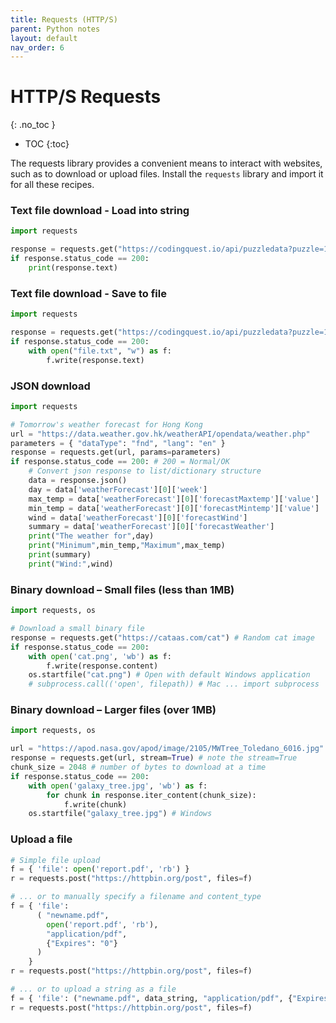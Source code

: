 ```yaml
---
title: Requests (HTTP/S)
parent: Python notes
layout: default
nav_order: 6
---
```


# HTTP/S Requests
{: .no_toc }

- TOC
{:toc} 

The requests library provides a convenient means to interact with websites, such as to download or upload files. Install the `requests` library and import it for all these recipes.

### Text file download - Load into string

```py
import requests

response = requests.get("https://codingquest.io/api/puzzledata?puzzle=1")
if response.status_code == 200:
    print(response.text)
```

### Text file download - Save to file

```py
import requests

response = requests.get("https://codingquest.io/api/puzzledata?puzzle=1")
if response.status_code == 200:
    with open("file.txt", "w") as f:
        f.write(response.text)
```

### JSON download

```py
import requests

# Tomorrow's weather forecast for Hong Kong
url = "https://data.weather.gov.hk/weatherAPI/opendata/weather.php"
parameters = { "dataType": "fnd", "lang": "en" }
response = requests.get(url, params=parameters)
if response.status_code == 200: # 200 = Normal/OK
    # Convert json response to list/dictionary structure
    data = response.json() 
    day = data['weatherForecast'][0]['week']
    max_temp = data['weatherForecast'][0]['forecastMaxtemp']['value']
    min_temp = data['weatherForecast'][0]['forecastMintemp']['value']
    wind = data['weatherForecast'][0]['forecastWind']
    summary = data['weatherForecast'][0]['forecastWeather']
    print("The weather for",day)
    print("Minimum",min_temp,"Maximum",max_temp)
    print(summary)
    print("Wind:",wind)
```

### Binary download – Small files (less than 1MB)

```py
import requests, os

# Download a small binary file
response = requests.get("https://cataas.com/cat") # Random cat image
if response.status_code == 200:
    with open('cat.png', 'wb') as f:
        f.write(response.content)
    os.startfile("cat.png") # Open with default Windows application
    # subprocess.call(('open', filepath)) # Mac ... import subprocess
```

### Binary download – Larger files (over 1MB)

```py
import requests, os

url = "https://apod.nasa.gov/apod/image/2105/MWTree_Toledano_6016.jpg"
response = requests.get(url, stream=True) # note the stream=True
chunk_size = 2048 # number of bytes to download at a time
if response.status_code == 200:
    with open('galaxy_tree.jpg', 'wb') as f:
        for chunk in response.iter_content(chunk_size):
            f.write(chunk)
    os.startfile("galaxy_tree.jpg") # Windows
```

### Upload a file

```py
# Simple file upload
f = { 'file': open('report.pdf', 'rb') }
r = requests.post("https://httpbin.org/post", files=f)

# ... or to manually specify a filename and content_type
f = { 'file': 
      ( "newname.pdf", 
        open('report.pdf', 'rb'), 
        "application/pdf", 
        {"Expires": "0"} 
      )
    }
r = requests.post("https://httpbin.org/post", files=f)

# ... or to upload a string as a file
f = { 'file': ("newname.pdf", data_string, "application/pdf", {"Expires": "0"} ) }
r = requests.post("https://httpbin.org/post", files=f)
```

